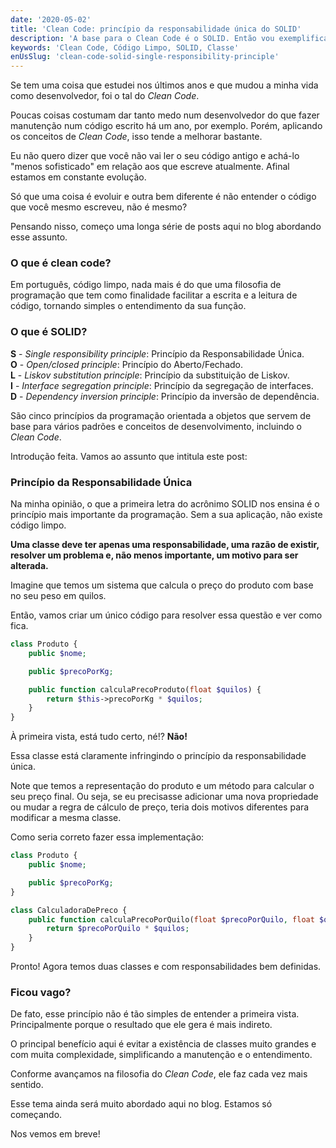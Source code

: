 ```yaml
---
date: '2020-05-02'
title: 'Clean Code: princípio da responsabilidade única do SOLID'
description: 'A base para o Clean Code é o SOLID. Então vou exemplificar o que a primeira letra do acrônimo ensina.'
keywords: 'Clean Code, Código Limpo, SOLID, Classe'
enUsSlug: 'clean-code-solid-single-responsibility-principle'
---
```


Se tem uma coisa que estudei nos últimos anos e que mudou a minha vida como desenvolvedor, foi o tal do _Clean Code_.

Poucas coisas costumam dar tanto medo num desenvolvedor do que fazer manutenção num código escrito há um ano, por
exemplo. Porém, aplicando os conceitos de _Clean Code_, isso tende a melhorar bastante.

Eu não quero dizer que você não vai ler o seu código antigo e achá-lo "menos sofisticado" em relação aos que escreve
atualmente. Afinal estamos em constante evolução.

Só que uma coisa é evoluir e outra bem diferente é não entender o código que você mesmo escreveu, não é mesmo?

Pensando nisso, começo uma longa série de posts aqui no blog abordando esse assunto.

### O que é clean code?

Em português, código limpo, nada mais é do que uma filosofia de programação que tem como finalidade facilitar a escrita
e a leitura de código, tornando simples o entendimento da sua função.

### O que é SOLID?

**S** - _Single responsibility principle_: Princípio da Responsabilidade Única. <br>
**O** - _Open/closed principle_: Princípio do Aberto/Fechado. <br>
**L** - _Liskov substitution principle_: Princípio da substituição de Liskov. <br>
**I** - _Interface segregation principle_: Princípio da segregação de interfaces. <br>
**D** - _Dependency inversion principle_: Princípio da inversão de dependência.

São cinco princípios da programação orientada a objetos que servem de base para vários padrões e conceitos de
desenvolvimento, incluindo o _Clean Code_.

Introdução feita. Vamos ao assunto que intitula este post:

### Princípio da Responsabilidade Única

Na minha opinião, o que a primeira letra do
acrônimo SOLID nos ensina é o princípio mais importante da programação. Sem a sua aplicação, não existe código limpo.

**Uma classe deve ter apenas uma responsabilidade, uma razão de existir, resolver um problema e, não menos importante,
um motivo para ser alterada.**

Imagine que temos um sistema que calcula o preço do produto com base no seu peso em quilos.

Então, vamos criar um único código para resolver essa questão e ver como fica.

```php
class Produto {
    public $nome;

    public $precoPorKg;

    public function calculaPrecoProduto(float $quilos) {
        return $this->precoPorKg * $quilos;
    }
}
```

À primeira vista, está tudo certo, né!? **Não!**

Essa classe está claramente infringindo o princípio da responsabilidade única.

Note que temos a representação do produto e um método para calcular o seu preço final. Ou seja, se eu precisasse
adicionar uma nova propriedade ou mudar a regra de cálculo de preço, teria dois motivos diferentes para modificar a
mesma classe.

Como seria correto fazer essa implementação:

```php
class Produto {
    public $nome;

    public $precoPorKg;
}

class CalculadoraDePreco {
    public function calculaPrecoPorQuilo(float $precoPorQuilo, float $quilos) {
        return $precoPorQuilo * $quilos;
    }
}
```

Pronto! Agora temos duas classes e com responsabilidades bem definidas.

### Ficou vago?

De fato, esse princípio não é tão simples de entender a primeira vista. Principalmente porque o resultado que ele gera é
mais indireto.

O principal benefício aqui é evitar a existência de classes muito grandes e com muita complexidade, simplificando a
manutenção e o entendimento.

Conforme avançamos na filosofia do _Clean Code_, ele faz cada vez mais sentido.

Esse tema ainda será muito abordado aqui no blog. Estamos só começando.

Nos vemos em breve!
